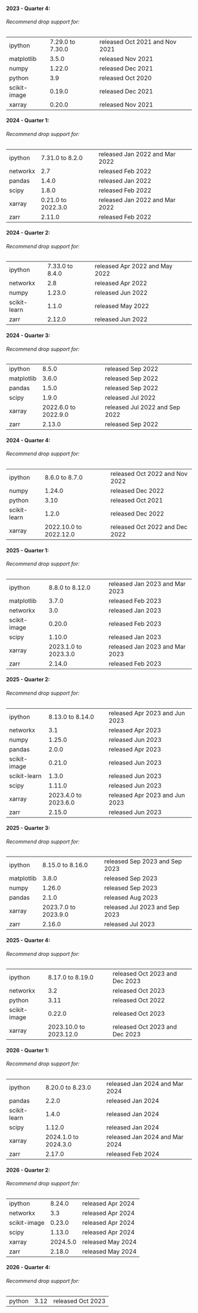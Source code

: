 #### 2023 - Quarter 4:

###### Recommend drop support for:

|              |                  |                                |
| ------------ | ---------------- | ------------------------------ |
| ipython      | 7.29.0 to 7.30.0 | released Oct 2021 and Nov 2021 |
| matplotlib   | 3.5.0            | released Nov 2021              |
| numpy        | 1.22.0           | released Dec 2021              |
| python       | 3.9              | released Oct 2020              |
| scikit-image | 0.19.0           | released Dec 2021              |
| xarray       | 0.20.0           | released Nov 2021              |

#### 2024 - Quarter 1:

###### Recommend drop support for:

|          |                    |                                |
| -------- | ------------------ | ------------------------------ |
| ipython  | 7.31.0 to 8.2.0    | released Jan 2022 and Mar 2022 |
| networkx | 2.7                | released Feb 2022              |
| pandas   | 1.4.0              | released Jan 2022              |
| scipy    | 1.8.0              | released Feb 2022              |
| xarray   | 0.21.0 to 2022.3.0 | released Jan 2022 and Mar 2022 |
| zarr     | 2.11.0             | released Feb 2022              |

#### 2024 - Quarter 2:

###### Recommend drop support for:

|              |                 |                                |
| ------------ | --------------- | ------------------------------ |
| ipython      | 7.33.0 to 8.4.0 | released Apr 2022 and May 2022 |
| networkx     | 2.8             | released Apr 2022              |
| numpy        | 1.23.0          | released Jun 2022              |
| scikit-learn | 1.1.0           | released May 2022              |
| zarr         | 2.12.0          | released Jun 2022              |

#### 2024 - Quarter 3:

###### Recommend drop support for:

|            |                      |                                |
| ---------- | -------------------- | ------------------------------ |
| ipython    | 8.5.0                | released Sep 2022              |
| matplotlib | 3.6.0                | released Sep 2022              |
| pandas     | 1.5.0                | released Sep 2022              |
| scipy      | 1.9.0                | released Jul 2022              |
| xarray     | 2022.6.0 to 2022.9.0 | released Jul 2022 and Sep 2022 |
| zarr       | 2.13.0               | released Sep 2022              |

#### 2024 - Quarter 4:

###### Recommend drop support for:

|              |                        |                                |
| ------------ | ---------------------- | ------------------------------ |
| ipython      | 8.6.0 to 8.7.0         | released Oct 2022 and Nov 2022 |
| numpy        | 1.24.0                 | released Dec 2022              |
| python       | 3.10                   | released Oct 2021              |
| scikit-learn | 1.2.0                  | released Dec 2022              |
| xarray       | 2022.10.0 to 2022.12.0 | released Oct 2022 and Dec 2022 |

#### 2025 - Quarter 1:

###### Recommend drop support for:

|              |                      |                                |
| ------------ | -------------------- | ------------------------------ |
| ipython      | 8.8.0 to 8.12.0      | released Jan 2023 and Mar 2023 |
| matplotlib   | 3.7.0                | released Feb 2023              |
| networkx     | 3.0                  | released Jan 2023              |
| scikit-image | 0.20.0               | released Feb 2023              |
| scipy        | 1.10.0               | released Jan 2023              |
| xarray       | 2023.1.0 to 2023.3.0 | released Jan 2023 and Mar 2023 |
| zarr         | 2.14.0               | released Feb 2023              |

#### 2025 - Quarter 2:

###### Recommend drop support for:

|              |                      |                                |
| ------------ | -------------------- | ------------------------------ |
| ipython      | 8.13.0 to 8.14.0     | released Apr 2023 and Jun 2023 |
| networkx     | 3.1                  | released Apr 2023              |
| numpy        | 1.25.0               | released Jun 2023              |
| pandas       | 2.0.0                | released Apr 2023              |
| scikit-image | 0.21.0               | released Jun 2023              |
| scikit-learn | 1.3.0                | released Jun 2023              |
| scipy        | 1.11.0               | released Jun 2023              |
| xarray       | 2023.4.0 to 2023.6.0 | released Apr 2023 and Jun 2023 |
| zarr         | 2.15.0               | released Jun 2023              |

#### 2025 - Quarter 3:

###### Recommend drop support for:

|            |                      |                                |
| ---------- | -------------------- | ------------------------------ |
| ipython    | 8.15.0 to 8.16.0     | released Sep 2023 and Sep 2023 |
| matplotlib | 3.8.0                | released Sep 2023              |
| numpy      | 1.26.0               | released Sep 2023              |
| pandas     | 2.1.0                | released Aug 2023              |
| xarray     | 2023.7.0 to 2023.9.0 | released Jul 2023 and Sep 2023 |
| zarr       | 2.16.0               | released Jul 2023              |

#### 2025 - Quarter 4:

###### Recommend drop support for:

|              |                        |                                |
| ------------ | ---------------------- | ------------------------------ |
| ipython      | 8.17.0 to 8.19.0       | released Oct 2023 and Dec 2023 |
| networkx     | 3.2                    | released Oct 2023              |
| python       | 3.11                   | released Oct 2022              |
| scikit-image | 0.22.0                 | released Oct 2023              |
| xarray       | 2023.10.0 to 2023.12.0 | released Oct 2023 and Dec 2023 |

#### 2026 - Quarter 1:

###### Recommend drop support for:

|              |                      |                                |
| ------------ | -------------------- | ------------------------------ |
| ipython      | 8.20.0 to 8.23.0     | released Jan 2024 and Mar 2024 |
| pandas       | 2.2.0                | released Jan 2024              |
| scikit-learn | 1.4.0                | released Jan 2024              |
| scipy        | 1.12.0               | released Jan 2024              |
| xarray       | 2024.1.0 to 2024.3.0 | released Jan 2024 and Mar 2024 |
| zarr         | 2.17.0               | released Feb 2024              |

#### 2026 - Quarter 2:

###### Recommend drop support for:

|              |          |                   |
| ------------ | -------- | ----------------- |
| ipython      | 8.24.0   | released Apr 2024 |
| networkx     | 3.3      | released Apr 2024 |
| scikit-image | 0.23.0   | released Apr 2024 |
| scipy        | 1.13.0   | released Apr 2024 |
| xarray       | 2024.5.0 | released May 2024 |
| zarr         | 2.18.0   | released May 2024 |

#### 2026 - Quarter 4:

###### Recommend drop support for:

|        |      |                   |
| ------ | ---- | ----------------- |
| python | 3.12 | released Oct 2023 |
